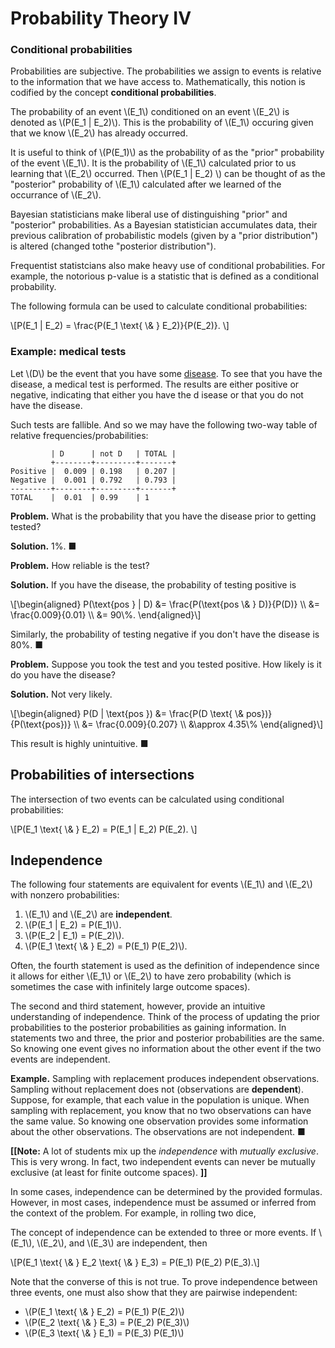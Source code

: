 # Probability Theory IV


### Conditional probabilities

Probabilities are subjective. The probabilities we assign to events is
relative to the information that we have access to. Mathematically, this
notion is codified by the concept **conditional probabilities**.

The probability of an event \\(E_1\\) conditioned on an event
\\(E_2\\) is denoted as \\(P(E_1 | E_2)\\). This is the probability of
\\(E_1\\) occuring given that we know \\(E_2\\) has already occurred.

It is useful to think of \\(P(E_1)\\) as the probability of as the "prior"
probability of the event \\(E_1\\). It is the probability of \\(E_1\\)
calculated prior to us learning that \\(E_2\\) occurred. Then
\\(P(E_1 | E_2) \\) can be thought of as the "posterior" probability of
\\(E_1\\) calculated after we learned of the occurrance of \\(E_2\\).

Bayesian statisticians make liberal use of distinguishing "prior" and
"posterior" probabilities. As a Bayesian statistician accumulates data,
their previous calibration of probabilistic models (given by a
"prior distribution") is altered (changed tothe "posterior
distribution").

Frequentist statistcians also make heavy use of conditional
probabilities. For example, the notorious p-value is a statistic that
is defined as a conditional probability.

The following formula can be used to calculate conditional
probabilities:

\\[P(E_1 | E_2) = \frac{P(E_1 \text{ \\& } E_2)}{P(E_2)}. \\]

### Example: medical tests

Let \\(D\\) be the event that you have some [disease][pokerus]. To see
that you have the disease, a medical test is performed. The results
are either positive or negative, indicating that either you have the d
isease or that you do not have the disease.

Such tests are fallible. And so we may have the following
two-way table of relative frequencies/probabilities:

```
         | D      | not D   | TOTAL |
         +--------+---------+-------+
Positive |  0.009 | 0.198   | 0.207 |
Negative |  0.001 | 0.792   | 0.793 | 
---------+--------+---------+-------+
TOTAL    |  0.01  | 0.99    | 1

```


**Problem.** What is the probability that you have the disease prior
to getting tested?

**Solution.** 1%. ■

**Problem.** How reliable is the test?

**Solution.** If you have the disease, the
probability of testing positive is

\\[\begin{aligned}
P(\text{pos } | D) &= \frac{P(\text{pos \\& } D)}{P(D)} \\\\
&= \frac{0.009}{0.01} \\\\
&= 90\\%.
\end{aligned}\\]

Similarly, the probability of testing negative if you don't have the disease is
80%. ■

**Problem.** Suppose you took the test and you tested positive. How likely is
it do you have the disease?

**Solution.** Not very likely.

\\[\begin{aligned}
P(D | \text{pos })
&= \frac{P(D \text{ \\& pos})}{P(\text{pos})} \\\\
&= \frac{0.009}{0.207} \\\\
&\approx 4.35\\%
\end{aligned}\\] 

This result is highly unintuitive. ■

## Probabilities of intersections

The intersection of two events can be calculated using conditional
probabilities:

\\[P(E_1 \text{ \\& } E_2) = P(E_1 | E_2) P(E_2). \\]

## Independence

The following four statements are equivalent for events \\(E_1\\)
and \\(E_2\\) with nonzero probabilities:

1. \\(E_1\\) and \\(E_2\\) are **independent**.
2. \\(P(E_1 | E_2) = P(E_1)\\).
3. \\(P(E_2 | E_1) = P(E_2)\\).
4. \\(P(E_1 \text{ \\& } E_2) = P(E_1) P(E_2)\\).

Often, the fourth statement is used as the definition of independence
since it allows for either \\(E_1\\) or \\(E_2\\) to have zero
probability (which is sometimes the case with infinitely large outcome
spaces).

The second and third statement, however, provide an intuitive
understanding of independence. Think of the process of updating the
prior probabilities to the posterior probabilities as gaining
information. In statements two and three, the prior and posterior
probabilities are the same. So knowing one event gives no information
about the other event if the two events are independent.

**Example.** Sampling with replacement produces independent
observations. Sampling without replacement does not (observations are
**dependent**). Suppose, for example, that each value in the population
is unique. When sampling with replacement, you know that no two
observations can have the same value. So knowing one observation provides
some information about the other observations. The observations are not
independent. ■


**[[Note:** A lot of students mix up the *independence* with *mutually
exclusive*. This is very wrong. In fact, two independent events can never
be mutually exclusive (at least for finite outcome spaces). **]]**

In some cases, independence can be determined by the provided formulas.
However, in most cases, independence must be assumed or inferred from the
context of the problem. For example, in rolling two dice,

The concept of independence can be extended to three or more events. If
\\(E_1\\), \\(E_2\\), and \\(E_3\\) are independent, then

\\[P(E_1 \text{ \\& } E_2 \text{ \\& } E_3) = P(E_1) P(E_2) P(E_3).\\]

Note that the converse of this is not true. To prove independence between
three events, one must also show that they are pairwise independent:

* \\(P(E_1 \text{ \\& } E_2) = P(E_1) P(E_2)\\)
* \\(P(E_2 \text{ \\& } E_3) = P(E_2) P(E_3)\\)
* \\(P(E_3 \text{ \\& } E_1) = P(E_3) P(E_1)\\)

[pokerus]: https://bulbapedia.bulbagarden.net/wiki/Pok%C3%A9Rus